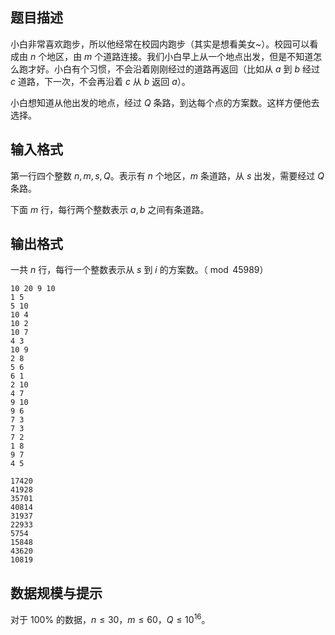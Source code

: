 ## 题目描述

小白非常喜欢跑步，所以他经常在校园内跑步（其实是想看美女~）。校园可以看成由 $n$ 个地区，由 $m$ 个道路连接。我们小白早上从一个地点出发，但是不知道怎么跑才好。小白有个习惯，不会沿着刚刚经过的道路再返回（比如从 $a$ 到 $b$ 经过 $c$ 道路，下一次，不会再沿着 $c$ 从 $b$ 返回 $a$）。

小白想知道从他出发的地点，经过 $Q$ 条路，到达每个点的方案数。这样方便他去选择。

## 输入格式

第一行四个整数 $n,m,s,Q$。表示有 $n$ 个地区，$m$ 条道路，从 $s$ 出发，需要经过 $Q$ 条路。

下面 $m$ 行，每行两个整数表示 $a,b$ 之间有条道路。

## 输出格式

一共 $n$ 行，每行一个整数表示从 $s$ 到 $i$ 的方案数。（$\bmod 45989$）

```input1
10 20 9 10
1 5
5 10
10 4
10 2
10 7
4 3
10 9
2 8
5 6
6 1
2 10
4 7
9 10
9 6
7 3
7 3
7 2
1 8
9 7
4 5
```

```output1
17420
41928
35701
40814
31937
22933
5754
15848
43620
10819
```

## 数据规模与提示

对于 $100\%$ 的数据，$n \le 30$，$m \le 60$，$Q \le 10^{16}$。

